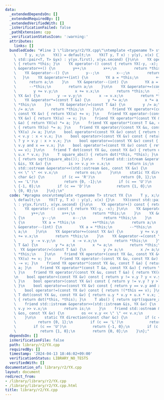 ```yaml
---
data:
  _extendedDependsOn: []
  _extendedRequiredBy: []
  _extendedVerifiedWith: []
  _isVerificationFailed: false
  _pathExtension: cpp
  _verificationStatusIcon: ':warning:'
  attributes:
    links: []
  bundledCode: "#line 2 \"library/r2/YX.cpp\"\ntemplate <typename T> struct YX {\n\
    \    T y, x;\n    YX() = default;\n    YX(T y, T x) : y(y), x(x) {}\n    YX(const\
    \ std::pair<T, T> &yx) : y(yx.first), x(yx.second) {}\n\n    YX operator+() const\
    \ { return *this; }\n    YX operator-() const { return YX(-y, -x); }\n\n    YX\
    \ &operator++() {\n        y++;\n        x++;\n        return *this;\n    }\n\
    \    YX &operator--() {\n        y--;\n        x--;\n        return *this;\n \
    \   }\n    YX &operator++(int) {\n        YX a = *this;\n        ++*this;\n  \
    \      return a;\n    }\n    YX &operator--(int) {\n        YX a = *this;\n  \
    \      --*this;\n        return a;\n    }\n\n    YX &operator+=(const YX &v) {\n\
    \        y += v.y;\n        x += v.x;\n        return *this;\n    }\n    YX &operator-=(const\
    \ YX &v) {\n        y -= v.y;\n        x -= v.x;\n        return *this;\n    }\n\
    \    YX &operator*=(const T &a) {\n        y *= a;\n        x *= a;\n        return\
    \ *this;\n    }\n    YX &operator/=(const T &a) {\n        y /= a;\n        x\
    \ /= a;\n        return *this;\n    }\n\n    friend YX operator+(const YX &u,\
    \ const YX &v) { return YX(u) += v; }\n    friend YX operator-(const YX &u, const\
    \ YX &v) { return YX(u) -= v; }\n    friend YX operator*(const YX &u, const T\
    \ &a) { return YX(u) *= a; }\n    friend YX operator*(const T &a, const YX &u)\
    \ { return YX(u) *= a; }\n    friend YX operator/(const YX &u, const T &a) { return\
    \ YX(u) /= a; }\n\n    bool operator<(const YX &v) const { return y != v.y ? y\
    \ < v.y : x < v.x; }\n    bool operator>(const YX &v) const { return y != v.y\
    \ ? y > v.y : x > v.x; }\n    bool operator==(const YX &v) const { return y ==\
    \ v.y and x == v.x; }\n    bool operator!=(const YX &v) const { return !(*this\
    \ == v); }\n\n    friend T dot(const YX &u, const YX &v) { return u.y * v.y +\
    \ u.x * v.x; }\n    T square_abs() { return dot(*this, *this); }\n    T abs()\
    \ { return sqrt(square_abs()); }\n\n    friend std::istream &operator>>(std::istream\
    \ &is, YX &v) {\n        is >> v.y >> v.x;\n        return is;\n    }\n    friend\
    \ std::ostream &operator<<(std::ostream &os, const YX &v) {\n        os << v.y\
    \ << \" \" << v.x;\n        return os;\n    }\n\n    static YX direction(const\
    \ char &c) {\n        if (c == 'R')\n            return {0, 1};\n        if (c\
    \ == 'L')\n            return {0, -1};\n        if (c == 'U')\n            return\
    \ {-1, 0};\n        if (c == 'D')\n            return {1, 0};\n        return\
    \ {0, 0};\n    }\n};\n"
  code: "#pragma once\ntemplate <typename T> struct YX {\n    T y, x;\n    YX() =\
    \ default;\n    YX(T y, T x) : y(y), x(x) {}\n    YX(const std::pair<T, T> &yx)\
    \ : y(yx.first), x(yx.second) {}\n\n    YX operator+() const { return *this; }\n\
    \    YX operator-() const { return YX(-y, -x); }\n\n    YX &operator++() {\n \
    \       y++;\n        x++;\n        return *this;\n    }\n    YX &operator--()\
    \ {\n        y--;\n        x--;\n        return *this;\n    }\n    YX &operator++(int)\
    \ {\n        YX a = *this;\n        ++*this;\n        return a;\n    }\n    YX\
    \ &operator--(int) {\n        YX a = *this;\n        --*this;\n        return\
    \ a;\n    }\n\n    YX &operator+=(const YX &v) {\n        y += v.y;\n        x\
    \ += v.x;\n        return *this;\n    }\n    YX &operator-=(const YX &v) {\n \
    \       y -= v.y;\n        x -= v.x;\n        return *this;\n    }\n    YX &operator*=(const\
    \ T &a) {\n        y *= a;\n        x *= a;\n        return *this;\n    }\n  \
    \  YX &operator/=(const T &a) {\n        y /= a;\n        x /= a;\n        return\
    \ *this;\n    }\n\n    friend YX operator+(const YX &u, const YX &v) { return\
    \ YX(u) += v; }\n    friend YX operator-(const YX &u, const YX &v) { return YX(u)\
    \ -= v; }\n    friend YX operator*(const YX &u, const T &a) { return YX(u) *=\
    \ a; }\n    friend YX operator*(const T &a, const YX &u) { return YX(u) *= a;\
    \ }\n    friend YX operator/(const YX &u, const T &a) { return YX(u) /= a; }\n\
    \n    bool operator<(const YX &v) const { return y != v.y ? y < v.y : x < v.x;\
    \ }\n    bool operator>(const YX &v) const { return y != v.y ? y > v.y : x > v.x;\
    \ }\n    bool operator==(const YX &v) const { return y == v.y and x == v.x; }\n\
    \    bool operator!=(const YX &v) const { return !(*this == v); }\n\n    friend\
    \ T dot(const YX &u, const YX &v) { return u.y * v.y + u.x * v.x; }\n    T square_abs()\
    \ { return dot(*this, *this); }\n    T abs() { return sqrt(square_abs()); }\n\n\
    \    friend std::istream &operator>>(std::istream &is, YX &v) {\n        is >>\
    \ v.y >> v.x;\n        return is;\n    }\n    friend std::ostream &operator<<(std::ostream\
    \ &os, const YX &v) {\n        os << v.y << \" \" << v.x;\n        return os;\n\
    \    }\n\n    static YX direction(const char &c) {\n        if (c == 'R')\n  \
    \          return {0, 1};\n        if (c == 'L')\n            return {0, -1};\n\
    \        if (c == 'U')\n            return {-1, 0};\n        if (c == 'D')\n \
    \           return {1, 0};\n        return {0, 0};\n    }\n};"
  dependsOn: []
  isVerificationFile: false
  path: library/r2/YX.cpp
  requiredBy: []
  timestamp: '2024-04-13 18:46:02+09:00'
  verificationStatus: LIBRARY_NO_TESTS
  verifiedWith: []
documentation_of: library/r2/YX.cpp
layout: document
redirect_from:
- /library/library/r2/YX.cpp
- /library/library/r2/YX.cpp.html
title: library/r2/YX.cpp
---
```

